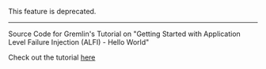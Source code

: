 
This feature is deprecated.
____________
Source Code for Gremlin's Tutorial on "Getting Started with Application Level Failure Injection (ALFI) - Hello World" 

Check out the tutorial [here]( 
https://www.gremlin.com/community/tutorials/getting-started-with-application-level-failure-injection-alfi-hello-world/)
